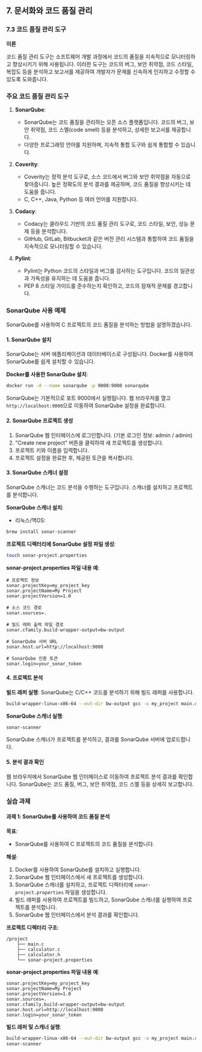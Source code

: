 ## 7. 문서화와 코드 품질 관리

### 7.3 코드 품질 관리 도구

**이론**

코드 품질 관리 도구는 소프트웨어 개발 과정에서 코드의 품질을 지속적으로 모니터링하고 향상시키기 위해 사용됩니다. 이러한 도구는 코드의 버그, 보안 취약점, 코드 스타일, 복잡도 등을 분석하고 보고서를 제공하여 개발자가 문제를 신속하게 인지하고 수정할 수 있도록 도와줍니다.

### 주요 코드 품질 관리 도구

1. **SonarQube**:
    - SonarQube는 코드 품질을 관리하는 오픈 소스 플랫폼입니다. 코드의 버그, 보안 취약점, 코드 스멜(code smell) 등을 분석하고, 상세한 보고서를 제공합니다.
    - 다양한 프로그래밍 언어를 지원하며, 지속적 통합 도구와 쉽게 통합할 수 있습니다.

2. **Coverity**:
    - Coverity는 정적 분석 도구로, 소스 코드에서 버그와 보안 취약점을 자동으로 찾아줍니다. 높은 정확도의 분석 결과를 제공하며, 코드 품질을 향상시키는 데 도움을 줍니다.
    - C, C++, Java, Python 등 여러 언어를 지원합니다.

3. **Codacy**:
    - Codacy는 클라우드 기반의 코드 품질 관리 도구로, 코드 스타일, 보안, 성능 문제 등을 분석합니다.
    - GitHub, GitLab, Bitbucket과 같은 버전 관리 시스템과 통합하여 코드 품질을 지속적으로 모니터링할 수 있습니다.

4. **Pylint**:
    - Pylint는 Python 코드의 스타일과 버그를 검사하는 도구입니다. 코드의 일관성과 가독성을 유지하는 데 도움을 줍니다.
    - PEP 8 스타일 가이드를 준수하는지 확인하고, 코드의 잠재적 문제를 경고합니다.

### SonarQube 사용 예제

SonarQube를 사용하여 C 프로젝트의 코드 품질을 분석하는 방법을 설명하겠습니다.

#### 1. SonarQube 설치

SonarQube는 서버 애플리케이션과 데이터베이스로 구성됩니다. Docker를 사용하여 SonarQube를 쉽게 설치할 수 있습니다.

**Docker를 사용한 SonarQube 설치**:
```sh
docker run -d --name sonarqube -p 9000:9000 sonarqube
```

SonarQube는 기본적으로 포트 9000에서 실행됩니다. 웹 브라우저를 열고 `http://localhost:9000`으로 이동하여 SonarQube 설정을 완료합니다.

#### 2. SonarQube 프로젝트 생성

1. SonarQube 웹 인터페이스에 로그인합니다. (기본 로그인 정보: admin / admin)
2. "Create new project" 버튼을 클릭하여 새 프로젝트를 생성합니다.
3. 프로젝트 키와 이름을 입력합니다.
4. 프로젝트 설정을 완료한 후, 제공된 토큰을 복사합니다.

#### 3. SonarQube 스캐너 설정

SonarQube 스캐너는 코드 분석을 수행하는 도구입니다. 스캐너를 설치하고 프로젝트를 분석합니다.

**SonarQube 스캐너 설치**:
- 리눅스/맥OS:
```sh
brew install sonar-scanner
```

**프로젝트 디렉터리에 SonarQube 설정 파일 생성**:
```sh
touch sonar-project.properties
```

**sonar-project.properties 파일 내용 예**:
```properties
# 프로젝트 정보
sonar.projectKey=my_project_key
sonar.projectName=My Project
sonar.projectVersion=1.0

# 소스 코드 경로
sonar.sources=.

# 빌드 래퍼 출력 파일 경로
sonar.cfamily.build-wrapper-output=bw-output

# SonarQube 서버 URL
sonar.host.url=http://localhost:9000

# SonarQube 인증 토큰
sonar.login=your_sonar_token
```

#### 4. 프로젝트 분석

**빌드 래퍼 실행**:
SonarQube는 C/C++ 코드를 분석하기 위해 빌드 래퍼를 사용합니다.

```sh
build-wrapper-linux-x86-64 --out-dir bw-output gcc -o my_project main.c
```

**SonarQube 스캐너 실행**:
```sh
sonar-scanner
```

SonarQube 스캐너가 프로젝트를 분석하고, 결과를 SonarQube 서버에 업로드합니다.

#### 5. 분석 결과 확인

웹 브라우저에서 SonarQube 웹 인터페이스로 이동하여 프로젝트 분석 결과를 확인합니다. SonarQube는 코드 품질, 버그, 보안 취약점, 코드 스멜 등을 상세히 보고합니다.

### 실습 과제

#### 과제 1: SonarQube를 사용하여 코드 품질 분석

**목표**:
- SonarQube를 사용하여 C 프로젝트의 코드 품질을 분석합니다.

**해설**:
1. Docker를 사용하여 SonarQube를 설치하고 실행합니다.
2. SonarQube 웹 인터페이스에서 새 프로젝트를 생성합니다.
3. SonarQube 스캐너를 설치하고, 프로젝트 디렉터리에 `sonar-project.properties` 파일을 생성합니다.
4. 빌드 래퍼를 사용하여 프로젝트를 빌드하고, SonarQube 스캐너를 실행하여 프로젝트를 분석합니다.
5. SonarQube 웹 인터페이스에서 분석 결과를 확인합니다.

**프로젝트 디렉터리 구조**:
```
/project
    ├── main.c
    ├── calculator.c
    ├── calculator.h
    └── sonar-project.properties
```

**sonar-project.properties 파일 내용 예**:
```properties
sonar.projectKey=my_project_key
sonar.projectName=My Project
sonar.projectVersion=1.0
sonar.sources=.
sonar.cfamily.build-wrapper-output=bw-output
sonar.host.url=http://localhost:9000
sonar.login=your_sonar_token
```

**빌드 래퍼 및 스캐너 실행**:
```sh
build-wrapper-linux-x86-64 --out-dir bw-output gcc -o my_project main.c
sonar-scanner
```
